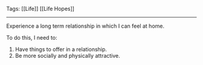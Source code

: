 Tags: [[Life]] [[Life Hopes]]
___
Experience a long term relationship in which I can feel at home. 

To do this, I need to:
1. Have things to offer in a relationship. 
2. Be more socially and physically attractive. 
